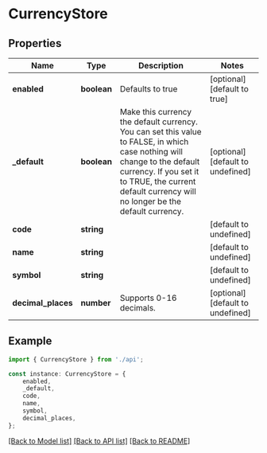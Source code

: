 # CurrencyStore


## Properties

Name | Type | Description | Notes
------------ | ------------- | ------------- | -------------
**enabled** | **boolean** | Defaults to true | [optional] [default to true]
**_default** | **boolean** | Make this currency the default currency. You can set this value to FALSE, in which case nothing will change to the default currency. If you set it to TRUE, the current default currency will no longer be the default currency. | [optional] [default to undefined]
**code** | **string** |  | [default to undefined]
**name** | **string** |  | [default to undefined]
**symbol** | **string** |  | [default to undefined]
**decimal_places** | **number** | Supports 0-16 decimals. | [optional] [default to undefined]

## Example

```typescript
import { CurrencyStore } from './api';

const instance: CurrencyStore = {
    enabled,
    _default,
    code,
    name,
    symbol,
    decimal_places,
};
```

[[Back to Model list]](../README.md#documentation-for-models) [[Back to API list]](../README.md#documentation-for-api-endpoints) [[Back to README]](../README.md)
